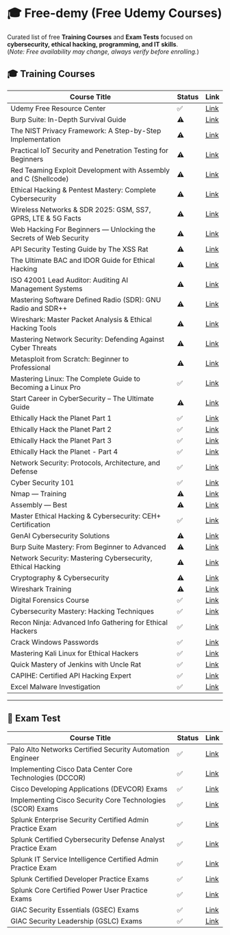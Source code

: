 # 🎓 Free-demy (Free Udemy Courses)

Curated list of free **Training Courses** and **Exam Tests** focused on **cybersecurity, ethical hacking, programming, and IT skills**.  
(*Note: Free availability may change, always verify before enrolling.*)

## 🎓 Training Courses

| Course Title | Status | Link |
|--------------|--------|------|
| Udemy Free Resource Center | ✅ | [Link](https://www.udemy.com/courses/free/) |
| Burp Suite: In-Depth Survival Guide | ⚠️ | [Link](https://www.udemy.com/course/burp-suite-in-depth-survival-guide/?couponCode=9FEFE62E93942AFCF2E7) |
| The NIST Privacy Framework: A Step-by-Step Implementation | ⚠️ | [Link](https://www.udemy.com/course/the-nist-privacy-framework-a-step-by-step-implementation/?couponCode=2542EA3F98C76CC88EDE) |
| Practical IoT Security and Penetration Testing for Beginners | ⚠️ | [Link](https://www.udemy.com/course/iot-security-beginners/?couponCode=D42AABD966028AA4EDC0) |
| Red Teaming Exploit Development with Assembly and C (Shellcode) | ⚠️ | [Link](https://www.udemy.com/course/shellcode/?couponCode=OCSALY-ACADEMY-2025) |
| Ethical Hacking & Pentest Mastery: Complete Cybersecurity | ⚠️ | [Link](https://www.udemy.com/course/real_pentest/?couponCode=OCSALY-ACADEMY-2025) |
| Wireless Networks & SDR 2025: GSM, SS7, GPRS, LTE & 5G Facts | ⚠️ | [Link](https://www.udemy.com/course/gsm-gprs-ss7-edge-masterclass/?couponCode=OCSALY-ACADEMY-2025) |
| Web Hacking For Beginners — Unlocking the Secrets of Web Security | ⚠️ | [Link](https://www.udemy.com/course/web-hacking-for-beginners/?couponCode=BE12C0BC98BE384AFC83) |
| API Security Testing Guide by The XSS Rat | ⚠️ | [Link](https://www.udemy.com/course/uncle-rats-api-security-testing-guide/?couponCode=05795A30DFF56FA7F08B) |
| The Ultimate BAC and IDOR Guide for Ethical Hacking | ⚠️ | [Link](https://www.udemy.com/course/the-ultimate-bac-and-idor-guide-for-ethical-hacking/?couponCode=A1ED7AF37002A40A600C) |
| ISO 42001 Lead Auditor: Auditing AI Management Systems | ⚠️ | [Link](https://www.udemy.com/course/iso-42001-lead-auditor-auditing-ai-management-systems/?couponCode=CD9CC70CEBE903D32A5C) |
| Mastering Software Defined Radio (SDR): GNU Radio and SDR++ | ⚠️ | [Link](https://www.udemy.com/course/software_defined_radio/?couponCode=OCSALY-ACADEMY-2025) |
| Wireshark: Master Packet Analysis & Ethical Hacking Tools | ⚠️ | [Link](https://www.udemy.com/course/wireshark-course/?couponCode=5-STAR-COURSE-PLEASE) |
| Mastering Network Security: Defending Against Cyber Threats | ⚠️ | [Link](https://www.udemy.com/course/master-network-security/?couponCode=OCSALY-ACADEMY-2025) |
| Metasploit from Scratch: Beginner to Professional | ⚠️ | [Link](https://www.udemy.com/course/metasploit-from-scratch-beginner-to-professional/?couponCode=8E0707323E691076330B) |
| Mastering Linux: The Complete Guide to Becoming a Linux Pro | ✅ | [Link](https://www.udemy.com/course/linux-training/?couponCode=LINUX-5-STAR-PLEASE) |
| Start Career in CyberSecurity – The Ultimate Guide | ⚠️ | [Link](https://www.udemy.com/course/cybersecuritystartcareer2022-thecompletecourse/?couponCode=3577EE900F11B352E9C9) |
| Ethically Hack the Planet Part 1 | ✅ | [Link](https://www.udemy.com/course/ethically-hack-the-planet-part-1/?couponCode=BFF9A67E3C9B75DC3E38) |
| Ethically Hack the Planet Part 2 | ✅ | [Link](https://www.udemy.com/course/ethically-hack-the-planet-part-2/?couponCode=91F39BCEF6CDE4A421E5) |
| Ethically Hack the Planet Part 3 | ✅ | [Link](https://www.udemy.com/course/ethically-hack-the-planet-part-3/?couponCode=6F9E8C1DA7BAD3AA0E0F) |
| Ethically Hack the Planet - Part 4 | ✅ | [Link](https://www.udemy.com/course/ethically-hack-the-planet-part-4/?couponCode=7A1B7F94D7868F0ECF15) |
| Network Security: Protocols, Architecture, and Defense | ✅ | [Link](https://www.udemy.com/course/network-security-protocols-architecture-and-defense/?couponCode=8023583C79B2B049D46A) |
| Cyber Security 101 | ✅ | [Link](https://www.udemy.com/course/cyber-security-101-aditya/?couponCode=DIPAWALIOFFER) |
| Nmap — Training | ⚠️ | [Link](https://www.udemy.com/course/nmap-training/?couponCode=OCSALY-ACADEMY-2025) |
| Assembly — Best | ⚠️ | [Link](https://www.udemy.com/course/assembly-best/?couponCode=OCSALY-ACADEMY-2025) |
| Master Ethical Hacking & Cybersecurity: CEH+ Certification | ✅ | [Link](https://www.udemy.com/course/the-ultimate-ethical-hacking-linux-and-metasploit-training/?couponCode=HACKING-5_STAR-PLS) |
| GenAI Cybersecurity Solutions | ⚠️ | [Link](https://www.udemy.com/course/genai-cybersecurity-solutions-j/?couponCode=C86875012255C7EB474C) |
| Burp Suite Mastery: From Beginner to Advanced | ⚠️ | [Link](https://www.udemy.com/course/burp-suite-mastery-from-beginner-to-advanced/?couponCode=1B8CD0444FFE3216873B) |
| Network Security: Mastering Cybersecurity, Ethical Hacking | ⚠️ | [Link](https://www.udemy.com/course/hacking-network/?couponCode=OCSALY-ACADEMY-2025) |
| Cryptography & Cybersecurity | ⚠️ | [Link](https://www.udemy.com/course/cryptography-cybersecurity/?couponCode=OCSALY-ACADEMY-2025) |
| Wireshark Training | ⚠️ | [Link](https://www.udemy.com/course/wireshark-training/?couponCode=OCSALY-ACADEMY-2025) |
| Digital Forensics Course | ✅ | [Link](https://www.udemy.com/course/digital-forensics-course/?couponCode=DFIR_5-STAR-PLS) |
| Cybersecurity Mastery: Hacking Techniques | ✅ | [Link](https://www.udemy.com/course/cybersecurity-mastery-hacking-techniques/?couponCode=DISCUDEMY.COM5) |
| Recon Ninja: Advanced Info Gathering for Ethical Hackers | ✅ | [Link](https://www.udemy.com/course/recon-ninja-advanced-info-gathering-for-ethical-hackers/?couponCode=37FDA9AF0DD9F1CF1A2A) |
| Crack Windows Passwords | ✅ | [Link](https://www.udemy.com/course/crack-windows-passwords/?couponCode=5CA14BD0020CD243F5DF) |
| Mastering Kali Linux for Ethical Hackers | ✅ | [Link](https://www.udemy.com/course/mastering-kali-linux-for-ethical-hackers/?couponCode=BD636C97716CF4D81DB8) |
| Quick Mastery of Jenkins with Uncle Rat | ✅ | [Link](https://www.udemy.com/course/quick-mastery-of-jenkins-with-uncle-rat/?couponCode=F68EBE7034E0A2078B7F) |
| CAPIHE: Certified API Hacking Expert | ✅ | [Link](https://www.udemy.com/course/capie-certified-api-hacking-expert-course-content/?couponCode=473D9237C839B8D00E2D) |
| Excel Malware Investigation | ✅ | [Link](https://www.udemy.com/course/excel-malware-investigation/?couponCode=EDDC041DE579B28DF587) |

---

## 🧠 Exam Test

| Course Title | Status | Link |
|--------------|--------|------|
| Palo Alto Networks Certified Security Automation Engineer | ✅ | [Link](https://www.udemy.com/course/palo-alto-networks-certified-security-automation-engineer/?couponCode=OCT19FREE) |
| Implementing Cisco Data Center Core Technologies (DCCOR) | ✅ | [Link](https://www.udemy.com/course/implementing-cisco-data-center-core-technologies-dccor/?couponCode=OCT19FREE) |
| Cisco Developing Applications (DEVCOR) Exams | ✅ | [Link](https://www.udemy.com/course/cisco-developing-applications-devcor-exams/?couponCode=OCT19FREE) |
| Implementing Cisco Security Core Technologies (SCOR) Exams | ✅ | [Link](https://www.udemy.com/course/implementing-cisco-security-core-technologies-scor-exams/?couponCode=OCT19FREE) |
| Splunk Enterprise Security Certified Admin Practice Exam | ✅ | [Link](https://www.udemy.com/course/splunk-enterprise-security-certified-admin-practice-exam-d/?couponCode=OCT19FREE) |
| Splunk Certified Cybersecurity Defense Analyst Practice Exam | ✅ | [Link](https://www.udemy.com/course/splunk-certified-cybersecurity-defense-analyst-practice-exam/?couponCode=OCT19FREE) |
| Splunk IT Service Intelligence Certified Admin Practice Exam | ✅ | [Link](https://www.udemy.com/course/splunk-it-service-intelligence-certified-admin-practice-exam/?couponCode=OCT19FREE) |
| Splunk Certified Developer Practice Exams | ✅ | [Link](https://www.udemy.com/course/splunk-certified-developer-practice-exams/?couponCode=OCT19FREE) |
| Splunk Core Certified Power User Practice Exams | ✅ | [Link](https://www.udemy.com/course/splunk-core-certified-power-user-practice-exams-t/?couponCode=OCT19FREE) |
| GIAC Security Essentials (GSEC) Exams | ✅ | [Link](https://www.udemy.com/course/giac-security-essentials-gsec-exams/?couponCode=OCT19FREE) |
| GIAC Security Leadership (GSLC) Exams | ✅ | [Link](https://www.udemy.com/course/giac-security-leadership-gslc-exams/?couponCode=OCT19FREE) |

















